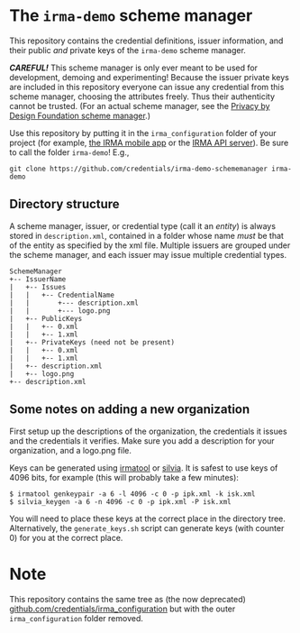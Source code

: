 # The `irma-demo` scheme manager

This repository contains the credential definitions, issuer information, and their public *and* private keys of the `irma-demo` scheme manager.

***CAREFUL!*** This scheme manager is only ever meant to be used for development, demoing and experimenting! Because the issuer private keys are included in this repository everyone can issue any credential from this scheme manager, choosing the attributes freely. Thus their authenticity cannot be trusted. (For an actual scheme manager, see the [Privacy by Design Foundation scheme manager](https://github.com/credentials/pbdf-schememanager).)

Use this repository by putting it in the `irma_configuration` folder of your project (for example, [the IRMA mobile app](https://github.com/credentials/irma_mobile/tree/rctevents/ios/irma_configuration) or the [IRMA API server](https://github.com/credentials/irma_api_server/tree/master/src/main/resources)). Be sure to call the folder `irma-demo`! E.g.,

    git clone https://github.com/credentials/irma-demo-schememanager irma-demo

## Directory structure

A scheme manager, issuer, or credential type (call it an *entity*) is always stored in `description.xml`, contained in a folder whose name *must* be that of the entity as specified by the xml file. Multiple issuers are grouped under the scheme manager, and each issuer may issue multiple credential types.

    SchemeManager
    +-- IssuerName
    |   +-- Issues
    |   |   +-- CredentialName
    |   |       +--- description.xml
    |   |       +--- logo.png
    |   +-- PublicKeys
    |   |   +-- 0.xml
    |   |   +-- 1.xml
    |   +-- PrivateKeys (need not be present)
    |   |   +-- 0.xml
    |   |   +-- 1.xml
    |   +-- description.xml
    |   +-- logo.png
    +-- description.xml

## Some notes on adding a new organization

First setup up the descriptions of the organization, the credentials it issues and the credentials it verifies. Make sure you add a description for your organization, and a logo.png file.

Keys can be generated using [irmatool](https://github.com/mhe/irmatool) or [silvia](https://github.com/credentials/silvia). It is safest to use keys of 4096 bits, for example (this will probably take a few minutes):

```
$ irmatool genkeypair -a 6 -l 4096 -c 0 -p ipk.xml -k isk.xml
$ silvia_keygen -a 6 -n 4096 -c 0 -p ipk.xml -P isk.xml
```

You will need to place these keys at the correct place in the directory tree. Alternatively, the `generate_keys.sh` script can generate keys (with counter 0) for you at the correct place.

# Note

This repository contains the same tree as (the now deprecated) [github.com/credentials/irma_configuration](https://github.com/credentials/irma_configuration) but with the outer `irma_configuration` folder removed.
